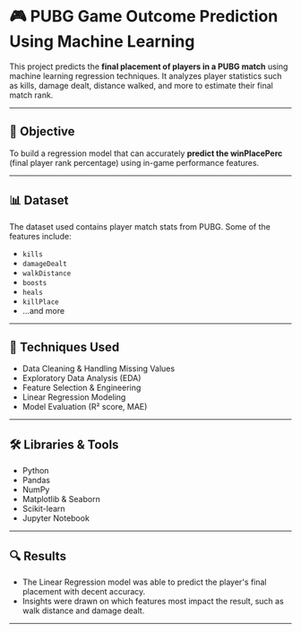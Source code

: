 # 🎮 PUBG Game Outcome Prediction Using Machine Learning

This project predicts the **final placement of players in a PUBG match** using machine learning regression techniques. It analyzes player statistics such as kills, damage dealt, distance walked, and more to estimate their final match rank.

---

## 📌 Objective

To build a regression model that can accurately **predict the winPlacePerc** (final player rank percentage) using in-game performance features.

---

## 📊 Dataset

The dataset used contains player match stats from PUBG. Some of the features include:
- `kills`
- `damageDealt`
- `walkDistance`
- `boosts`
- `heals`
- `killPlace`
- ...and more

---

## 🧠 Techniques Used

- Data Cleaning & Handling Missing Values
- Exploratory Data Analysis (EDA)
- Feature Selection & Engineering
- Linear Regression Modeling
- Model Evaluation (R² score, MAE)

---

## 🛠️ Libraries & Tools

- Python
- Pandas
- NumPy
- Matplotlib & Seaborn
- Scikit-learn
- Jupyter Notebook

---

## 🔍 Results

- The Linear Regression model was able to predict the player's final placement with decent accuracy.
- Insights were drawn on which features most impact the result, such as walk distance and damage dealt.

---

